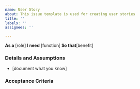 ```yaml
---
name: User Story
about: This issue template is used for creating user stories
title: ''
labels: ''
assignees: ''

---
```


**As a** [role]
**I need** [function]
**So that**[benefit]

### Details and Assumptions
* [document what you know]

### Acceptance Criteria
